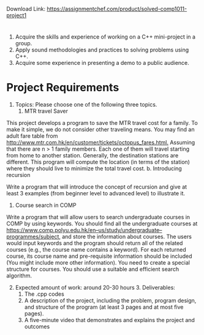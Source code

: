 Download Link: https://assignmentchef.com/product/solved-comp1011-project1
<br>
<h1></h1>

<ol>

 <li>Acquire the skills and experience of working on a C++ mini-project in a group.</li>

 <li>Apply sound methodologies and practices to solving problems using C++.</li>

 <li>Acquire some experience in presenting a demo to a public audience.</li>

</ol>

<h1>Project Requirements</h1>

<ol>

 <li>Topics: Please choose one of the following three topics.

  <ol>

   <li>MTR travel Saver</li>

  </ol></li>

</ol>

This project develops a program to save the MTR travel cost for a family. To make it simple, we do not consider other traveling means. You may find an adult fare table from <a href="http://www.mtr.com.hk/en/customer/tickets/octopus_fares.html">http://www.mtr.com.hk/en/customer/tickets/octopus_fares.html</a><a href="http://www.mtr.com.hk/en/customer/tickets/octopus_fares.html">.</a> Assuming that there are n &gt; 1 family members. Each one of them will travel starting from home to another station. Generally, the destination stations are different. This program will compute the location (in terms of the station) where they should live to minimize the total travel cost. b. Introducing recursion

Write a program that will introduce the concept of recursion and give at least 3 examples (from beginner level to advanced level) to illustrate it.

<ol>

 <li>Course search in COMP</li>

</ol>

Write a program that will allow users to search undergraduate courses in COMP by using keywords. You should find all the undergraduate courses at <a href="https://www.comp.polyu.edu.hk/en-us/study/undergraduate-programmes/subject">https://www.comp.polyu.edu.hk/en</a><a href="https://www.comp.polyu.edu.hk/en-us/study/undergraduate-programmes/subject">–</a><a href="https://www.comp.polyu.edu.hk/en-us/study/undergraduate-programmes/subject">us/study/undergraduate</a><a href="https://www.comp.polyu.edu.hk/en-us/study/undergraduate-programmes/subject">–</a><a href="https://www.comp.polyu.edu.hk/en-us/study/undergraduate-programmes/subject">programmes/subject</a><a href="https://www.comp.polyu.edu.hk/en-us/study/undergraduate-programmes/subject">,</a> and store the information about courses. The users would input keywords and the program should return all of the related courses (e.g., the course name contains a keyword). For each returned course, its course name and pre-requisite information should be included (You might include more other information). You need to create a special structure for courses. You should use a suitable and efficient search algorithm.

<ol start="2">

 <li>Expected amount of work: around 20-30 hours 3. Deliverables:

  <ol>

   <li>The .cpp codes</li>

   <li>A description of the project, including the problem, program design, and structure of the program (at least 3 pages and at most five pages).</li>

   <li>A five-minute video that demonstrates and explains the project and outcomes</li>

  </ol></li>

</ol>

<strong> </strong>